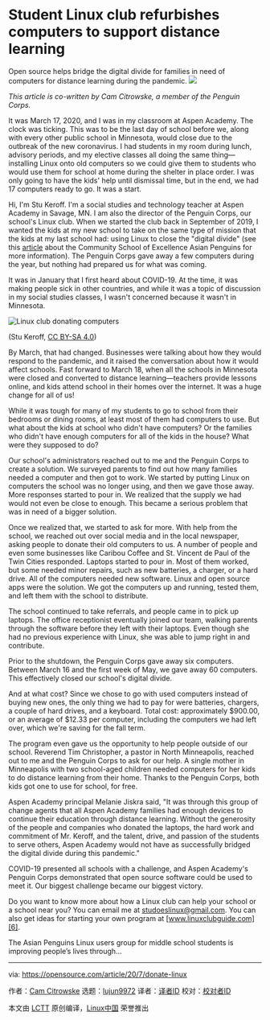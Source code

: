 [#]: collector: (lujun9972)
[#]: translator: ( )
[#]: reviewer: ( )
[#]: publisher: ( )
[#]: url: ( )
[#]: subject: (Student Linux club refurbishes computers to support distance learning)
[#]: via: (https://opensource.com/article/20/7/donate-linux)
[#]: author: (Cam Citrowske https://opensource.com/users/camcitrowske)

Student Linux club refurbishes computers to support distance learning
======
Open source helps bridge the digital divide for families in need of
computers for distance learning during the pandemic.
![][1]

_This article is co-written by Cam Citrowske, a member of the Penguin Corps._

It was March 17, 2020, and I was in my classroom at Aspen Academy. The clock was ticking. This was to be the last day of school before we, along with every other public school in Minnesota, would close due to the outbreak of the new coronavirus. I had students in my room during lunch, advisory periods, and my elective classes all doing the same thing—installing Linux onto old computers so we could give them to students who would use them for school at home during the shelter in place order. I was only going to have the kids' help until dismissal time, but in the end, we had 17 computers ready to go. It was a start.

Hi, I'm Stu Keroff. I'm a social studies and technology teacher at Aspen Academy in Savage, MN. I am also the director of the Penguin Corps, our school's Linux club. When we started the club back in September of 2019, I wanted the kids at my new school to take on the same type of mission that the kids at my last school had: using Linux to close the "digital divide" (see this [article][2] about the Community School of Excellence Asian Penguins for more information). The Penguin Corps gave away a few computers during the year, but nothing had prepared us for what was coming.

It was in January that I first heard about COVID-19. At the time, it was making people sick in other countries, and while it was a topic of discussion in my social studies classes, I wasn't concerned because it wasn't in Minnesota.

![Linux club donating computers][3]

(Stu Keroff, [CC BY-SA 4.0][4])

By March, that had changed. Businesses were talking about how they would respond to the pandemic, and it raised the conversation about how it would affect schools. Fast forward to March 18, when all the schools in Minnesota were closed and converted to distance learning—teachers provide lessons online, and kids attend school in their homes over the internet. It was a huge change for all of us!

While it was tough for many of my students to go to school from their bedrooms or dining rooms, at least most of them had computers to use. But what about the kids at school who didn't have computers? Or the families who didn't have enough computers for all of the kids in the house? What were they supposed to do?

Our school's administrators reached out to me and the Penguin Corps to create a solution. We surveyed parents to find out how many families needed a computer and then got to work. We started by putting Linux on computers the school was no longer using, and then we gave those away. More responses started to pour in. We realized that the supply we had would not even be close to enough. This became a serious problem that was in need of a bigger solution.

Once we realized that, we started to ask for more. With help from the school, we reached out over social media and in the local newspaper, asking people to donate their old computers to us. A number of people and even some businesses like Caribou Coffee and St. Vincent de Paul of the Twin Cities responded. Laptops started to pour in. Most of them worked, but some needed minor repairs, such as new batteries, a charger, or a hard drive. All of the computers needed new software. Linux and open source apps were the solution. We got the computers up and running, tested them, and left them with the school to distribute.

The school continued to take referrals, and people came in to pick up laptops. The office receptionist eventually joined our team, walking parents through the software before they left with their laptops. Even though she had no previous experience with Linux, she was able to jump right in and contribute.

Prior to the shutdown, the Penguin Corps gave away six computers. Between March 16 and the first week of May, we gave away 60 computers. This effectively closed our school's digital divide.

And at what cost? Since we chose to go with used computers instead of buying new ones, the only thing we had to pay for were batteries, chargers, a couple of hard drives, and a keyboard. Total cost: approximately $900.00, or an average of $12.33 per computer, including the computers we had left over, which we're saving for the fall term.

The program even gave us the opportunity to help people outside of our school. Reverend Tim Christopher, a pastor in North Minneapolis, reached out to me and the Penguin Corps to ask for our help. A single mother in Minneapolis with two school-aged children needed computers for her kids to do distance learning from their home. Thanks to the Penguin Corps, both kids got one to use for school, for free.

Aspen Academy principal Melanie Jiskra said, "It was through this group of change agents that all Aspen Academy families had enough devices to continue their education through distance learning. Without the generosity of the people and companies who donated the laptops, the hard work and commitment of Mr. Keroff, and the talent, drive, and passion of the students to serve others, Aspen Academy would not have as successfully bridged the digital divide during this pandemic."

COVID-19 presented all schools with a challenge, and Aspen Academy's Penguin Corps demonstrated that open source software could be used to meet it. Our biggest challenge became our biggest victory.

Do you want to know more about how a Linux club can help your school or a school near you? You can email me at [studoeslinux@gmail.com][5]. You can also get ideas for starting your own program at [www.linuxclubguide.com][6].

The Asian Penguins Linux users group for middle school students is improving people’s lives through...

--------------------------------------------------------------------------------

via: https://opensource.com/article/20/7/donate-linux

作者：[Cam Citrowske][a]
选题：[lujun9972][b]
译者：[译者ID](https://github.com/译者ID)
校对：[校对者ID](https://github.com/校对者ID)

本文由 [LCTT](https://github.com/LCTT/TranslateProject) 原创编译，[Linux中国](https://linux.cn/) 荣誉推出

[a]: https://opensource.com/users/camcitrowske
[b]: https://github.com/lujun9972
[1]: https://opensource.com/sites/default/files/styles/image-full-size/public/lead-images/penguin_corps_group_photo.jpg?itok=_uQlfxDa
[2]: https://opensource.com/education/15/3/asian-penguins-Linux-middle-school-club
[3]: https://opensource.com/sites/default/files/pictures/linux-club-donating-computers.jpg (Middle school Linux club donating computers)
[4]: https://creativecommons.org/licenses/by-sa/4.0/
[5]: mailto:studoeslinux@gmail.com
[6]: http://www.linuxclubguide.com

